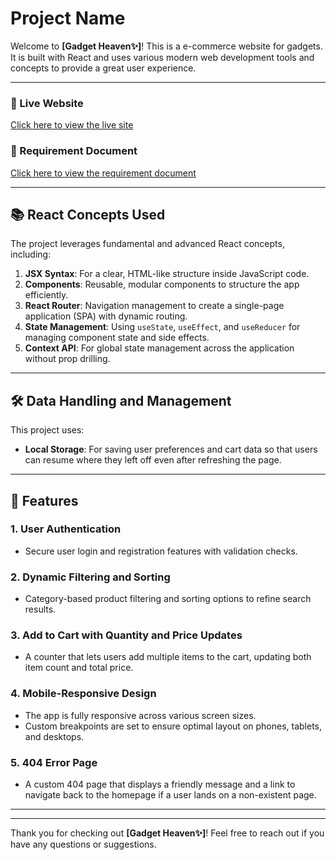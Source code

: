 # Project Name

Welcome to **[Gadget Heaven✨]**! This is a e-commerce website for gadgets. It is built with React and uses various modern web development tools and concepts to provide a great user experience.

---

### 🔗 Live Website

[Click here to view the live site](https://gadget-heaven-b10-a8.netlify.app)

### 📄 Requirement Document

[Click here to view the requirement document](https://github.com/ProgrammingHero1/B10-A8-gadget-heaven/blob/cb107cb186465d2189e83f743d16aa13a0cb206e/Batch-10_Assignment-08.pdf)

---

## 📚 React Concepts Used

The project leverages fundamental and advanced React concepts, including:

1. **JSX Syntax**: For a clear, HTML-like structure inside JavaScript code.
2. **Components**: Reusable, modular components to structure the app efficiently.
3. **React Router**: Navigation management to create a single-page application (SPA) with dynamic routing.
4. **State Management**: Using `useState`, `useEffect`, and `useReducer` for managing component state and side effects.
5. **Context API**: For global state management across the application without prop drilling.

---

## 🛠 Data Handling and Management

This project uses:

- **Local Storage**: For saving user preferences and cart data so that users can resume where they left off even after refreshing the page.

---

## 🌟 Features

### 1. User Authentication

- Secure user login and registration features with validation checks.

### 2. Dynamic Filtering and Sorting

- Category-based product filtering and sorting options to refine search results.

### 3. Add to Cart with Quantity and Price Updates

- A counter that lets users add multiple items to the cart, updating both item count and total price.

### 4. Mobile-Responsive Design

- The app is fully responsive across various screen sizes.
- Custom breakpoints are set to ensure optimal layout on phones, tablets, and desktops.

### 5. 404 Error Page

- A custom 404 page that displays a friendly message and a link to navigate back to the homepage if a user lands on a non-existent page.

---

---

Thank you for checking out **[Gadget Heaven✨]**! Feel free to reach out if you have any questions or suggestions.
